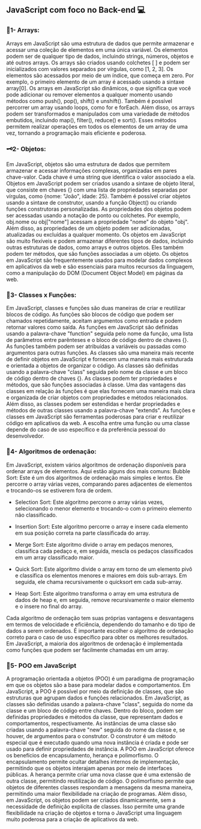 ## JavaScript com foco no Back-end 💻

### 🎏1- Arrays: 
Arrays em JavaScript são uma estrutura de dados que permite armazenar e acessar uma coleção de elementos em uma única variável. Os elementos podem ser de qualquer tipo de dados, incluindo strings, números, objetos e até outros arrays.
Os arrays são criados usando colchetes [ ] e podem ser inicializados com valores separados por vírgulas, como [1, 2, 3]. Os elementos são acessados ​​por meio de um índice, que começa em zero. Por exemplo, o primeiro elemento de um array é acessado usando a sintaxe array[0].
Os arrays em JavaScript são dinâmicos, o que significa que você pode adicionar ou remover elementos a qualquer momento usando métodos como push(), pop(), shift() e unshift(). Também é possível percorrer um array usando loops, como for e forEach.
Além disso, os arrays podem ser transformados e manipulados com uma variedade de métodos embutidos, incluindo map(), filter(), reduce() e sort(). Esses métodos permitem realizar operações em todos os elementos de um array de uma vez, tornando a programação mais eficiente e poderosa.

### 🗝️2- Objetos:
Em JavaScript, objetos são uma estrutura de dados que permitem armazenar e acessar informações complexas, organizadas em pares chave-valor. Cada chave é uma string que identifica o valor associado a ela.
Objetos em JavaScript podem ser criados usando a sintaxe de objeto literal, que consiste em chaves {} com uma lista de propriedades separadas por vírgulas, como {nome: "João", idade: 25}. Também é possível criar objetos usando a sintaxe de construtor, usando a função Object() ou criando funções construtoras personalizadas.
As propriedades dos objetos podem ser acessadas usando a notação de ponto ou colchetes. Por exemplo, obj.nome ou obj["nome"] acessam a propriedade "nome" do objeto "obj". Além disso, as propriedades de um objeto podem ser adicionadas, atualizadas ou excluídas a qualquer momento.
Os objetos em JavaScript são muito flexíveis e podem armazenar diferentes tipos de dados, incluindo outras estruturas de dados, como arrays e outros objetos. Eles também podem ter métodos, que são funções associadas a um objeto.
Os objetos em JavaScript são frequentemente usados para modelar dados complexos em aplicativos da web e são essenciais para muitos recursos da linguagem, como a manipulação do DOM (Document Object Model) em páginas da web.

### 🔮3- Classes x Funções:
Em JavaScript, classes e funções são duas maneiras de criar e reutilizar blocos de código.
As funções são blocos de código que podem ser chamados repetidamente, aceitam argumentos como entrada e podem retornar valores como saída. As funções em JavaScript são definidas usando a palavra-chave "function" seguida pelo nome da função, uma lista de parâmetros entre parênteses e o bloco de código dentro de chaves {}. As funções também podem ser atribuídas a variáveis ou passadas como argumentos para outras funções.
As classes são uma maneira mais recente de definir objetos em JavaScript e fornecem uma maneira mais estruturada e orientada a objetos de organizar o código. As classes são definidas usando a palavra-chave "class" seguida pelo nome da classe e um bloco de código dentro de chaves {}. As classes podem ter propriedades e métodos, que são funções associadas à classe.
Uma das vantagens das classes em relação às funções é que elas fornecem uma maneira mais clara e organizada de criar objetos com propriedades e métodos relacionados. Além disso, as classes podem ser estendidas e herdar propriedades e métodos de outras classes usando a palavra-chave "extends".
As funções e classes em JavaScript são ferramentas poderosas para criar e reutilizar código em aplicativos da web. A escolha entre uma função ou uma classe depende do caso de uso específico e da preferência pessoal do desenvolvedor.

### 🎎4- Algoritmos de ordenação:
Em JavaScript, existem vários algoritmos de ordenação disponíveis para ordenar arrays de elementos. Aqui estão alguns dos mais comuns:
Bubble Sort: Este é um dos algoritmos de ordenação mais simples e lentos. Ele percorre o array várias vezes, comparando pares adjacentes de elementos e trocando-os se estiverem fora de ordem.

- Selection Sort: Este algoritmo percorre o array várias vezes, selecionando o menor elemento e trocando-o com o primeiro elemento não classificado.

- Insertion Sort: Este algoritmo percorre o array e insere cada elemento em sua posição correta na parte classificada do array.

- Merge Sort: Este algoritmo divide o array em pedaços menores, classifica cada pedaço e, em seguida, mescla os pedaços classificados em um array classificado maior.

- Quick Sort: Este algoritmo divide o array em torno de um elemento pivô e classifica os elementos menores e maiores em dois sub-arrays. Em seguida, ele chama recursivamente o quicksort em cada sub-array.

- Heap Sort: Este algoritmo transforma o array em uma estrutura de dados de heap e, em seguida, remove recursivamente o maior elemento e o insere no final do array.

Cada algoritmo de ordenação tem suas próprias vantagens e desvantagens em termos de velocidade e eficiência, dependendo do tamanho e do tipo de dados a serem ordenados. É importante escolher o algoritmo de ordenação correto para o caso de uso específico para obter os melhores resultados. Em JavaScript, a maioria dos algoritmos de ordenação é implementada como funções que podem ser facilmente chamadas em um array.

### 🔖5- POO em JavaScript
A programação orientada a objetos (POO) é um paradigma de programação em que os objetos são a base para modelar dados e comportamentos. Em JavaScript, a POO é possível por meio da definição de classes, que são estruturas que agrupam dados e funções relacionados.
Em JavaScript, as classes são definidas usando a palavra-chave "class", seguida do nome da classe e um bloco de código entre chaves. Dentro do bloco, podem ser definidas propriedades e métodos da classe, que representam dados e comportamentos, respectivamente.
As instâncias de uma classe são criadas usando a palavra-chave "new" seguida do nome da classe e, se houver, de argumentos para o construtor. O construtor é um método especial que é executado quando uma nova instância é criada e pode ser usado para definir propriedades de instância.
A POO em JavaScript oferece os benefícios de encapsulamento, herança e polimorfismo. O encapsulamento permite ocultar detalhes internos de implementação, permitindo que os objetos interajam apenas por meio de interfaces públicas. A herança permite criar uma nova classe que é uma extensão de outra classe, permitindo reutilização de código. O polimorfismo permite que objetos de diferentes classes respondam a mensagens da mesma maneira, permitindo uma maior flexibilidade na criação de programas.
Além disso, em JavaScript, os objetos podem ser criados dinamicamente, sem a necessidade de definição explícita de classes. Isso permite uma grande flexibilidade na criação de objetos e torna o JavaScript uma linguagem muito poderosa para a criação de aplicativos da web.
